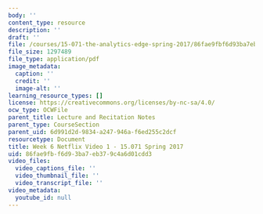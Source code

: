 ```yaml
---
body: ''
content_type: resource
description: ''
draft: ''
file: /courses/15-071-the-analytics-edge-spring-2017/86fae9fbf6d93ba7eb379c4a6d01cdd3_MIT15_071S17_Unit6_Netflix.pdf
file_size: 1297489
file_type: application/pdf
image_metadata:
  caption: ''
  credit: ''
  image-alt: ''
learning_resource_types: []
license: https://creativecommons.org/licenses/by-nc-sa/4.0/
ocw_type: OCWFile
parent_title: Lecture and Recitation Notes
parent_type: CourseSection
parent_uid: 6d991d2d-9834-a247-946a-f6ed255c2dcf
resourcetype: Document
title: Week 6 Netflix Video 1 - 15.071 Spring 2017
uid: 86fae9fb-f6d9-3ba7-eb37-9c4a6d01cdd3
video_files:
  video_captions_file: ''
  video_thumbnail_file: ''
  video_transcript_file: ''
video_metadata:
  youtube_id: null
---
```

